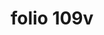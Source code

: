 ---
layout: edition
title: folio 109v
manuscript: Turin, Biblioteca Nazionale, MS N.III.19
sigla: T
iip: t109v.tif
milestone: 218
---